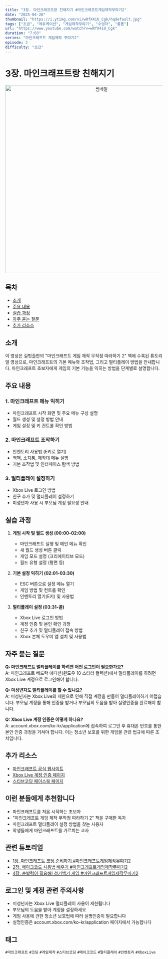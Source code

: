 ```yaml
---
title: "3장. 마인크래프트랑 친해지기 #마인크래프트게임제작무따기2"
date: "2025-04-26"
thumbnail: "https://i.ytimg.com/vi/wRfX4iU_Cgk/hqdefault.jpg"
tags: ["초급", "에듀케이션", "게임제작무따기", "수업자", "롱폼"]
url: "https://www.youtube.com/watch?v=wRfX4iU_Cgk"
duration: "7:03"
series: "마인크래프트 게임제작 무따기2"
episode: 3
difficulty: "초급"
---
```


# 3장. 마인크래프트랑 친해지기

<div align="center">
  <img src="https://i.ytimg.com/vi/wRfX4iU_Cgk/hqdefault.jpg" alt="썸네일" width="600"/>
</div>

## 목차
- [소개](#소개)
- [주요 내용](#주요-내용)
- [실습 과정](#실습-과정)
- [자주 묻는 질문](#자주-묻는-질문)
- [추가 리소스](#추가-리소스)

## 소개

이 영상은 길벗출판의 "마인크래프트 게임 제작 무작정 따라하기 2" 책에 수록된 튜토리얼 영상으로, 마인크래프트의 기본 메뉴와 조작법, 그리고 멀티플레이 방법을 안내합니다. 마인크래프트 초보자에게 게임의 기본 기능을 익히는 방법을 단계별로 설명합니다.

## 주요 내용

### 1. 마인크래프트 메뉴 익히기
- 마인크래프트 시작 화면 및 주요 메뉴 구성 설명
- 월드 생성 및 설정 방법 안내
- 게임 설정 및 키 컨트롤 확인 방법

### 2. 마인크래프트 조작하기
- 인벤토리 사용법 (E키로 열기)
- 백팩, 소지품, 제작대 메뉴 설명
- 기본 조작법 및 인터페이스 탐색 방법

### 3. 멀티플레이 설정하기
- Xbox Live 로그인 방법
- 친구 추가 및 멀티플레이 설정하기
- 미성년자 사용 시 부모님 계정 필요성 안내

## 실습 과정

1. **게임 시작 및 월드 생성 (00:00-02:00)**
   - 마인크래프트 실행 및 메인 메뉴 확인
   - 새 월드 생성 버튼 클릭
   - 게임 모드 설정 (크리에이티브 모드)
   - 월드 유형 설정 (평면 등)

2. **기본 설정 익히기 (02:01-03:30)**
   - ESC 버튼으로 설정 메뉴 열기
   - 게임 방법 및 컨트롤 확인
   - 인벤토리 열기(E키) 및 사용법

3. **멀티플레이 설정 (03:31-끝)**
   - Xbox Live 로그인 방법
   - 계정 인증 및 본인 확인 과정
   - 친구 추가 및 멀티플레이 접속 방법
   - Xbox 본체 도우미 앱 설치 및 사용법

## 자주 묻는 질문

**Q: 마인크래프트 멀티플레이를 하려면 어떤 로그인이 필요한가요?**  
A: 마인크래프트 베드락 에디션(윈도우 10 스타터 컬렉션)에서 멀티플레이를 하려면 Xbox Live 계정으로 로그인해야 합니다.

**Q: 미성년자도 멀티플레이를 할 수 있나요?**  
A: 미성년자는 Xbox Live의 제한으로 인해 직접 계정을 만들어 멀티플레이하기 어렵습니다. 부모님 계정을 통해 인증을 받거나 부모님의 도움을 받아 실명인증을 완료해야 합니다.

**Q: Xbox Live 계정 인증은 어떻게 하나요?**  
A: account.xbox.com/ko-kr/application에 접속하여 로그인 후 휴대폰 번호를 통한 본인 인증 과정을 거쳐야 합니다. 이는 청소년 보호를 위한 게임물 관련 법규에 따른 조치입니다.

## 추가 리소스

- [마인크래프트 공식 웹사이트](https://www.minecraft.net/)
- [Xbox Live 계정 인증 페이지](https://account.xbox.com/ko-kr/application)
- [스티브코딩 페이스북 페이지](https://www.facebook.com/stvcoding/)

## 이런 분들에게 추천합니다
- 마인크래프트를 처음 시작하는 초보자
- "마인크래프트 게임 제작 무작정 따라하기 2" 책을 구매한 독자
- 마인크래프트 멀티플레이 설정 방법을 찾는 사용자
- 학생들에게 마인크래프트를 가르치는 교사

## 관련 튜토리얼
- [1장. 마인크래프트 코딩 준비하기 #마인크래프트게임제작무따기2](링크)
- [2장. 메이크코드 사용법 배우기 #마인크래프트게임제작무따기2](링크)
- [4장. 순발력이 필요해! 청기백기 게임 #마인크래프트게임제작무따기2](링크)

## 로그인 및 계정 관련 주의사항
- 미성년자는 Xbox Live 멀티플레이 사용이 제한됩니다
- 부모님의 도움을 받아 계정을 설정하세요
- 게임 사용에 관한 청소년 보호법에 따라 실명인증이 필요합니다
- 실명인증은 account.xbox.com/ko-kr/application 페이지에서 가능합니다

## 태그
`#마인크래프트` `#코딩` `#게임제작` `#스티브코딩` `#메이크코드` `#멀티플레이` `#인벤토리` `#XboxLive`